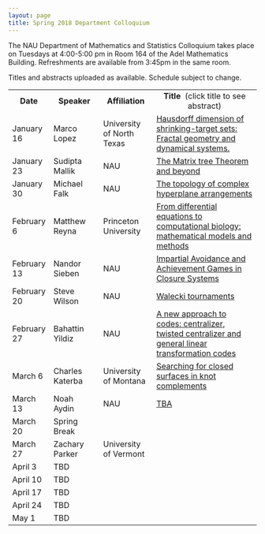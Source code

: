 ```yaml
---
layout: page
title: Spring 2018 Department Colloquium
---
```


The NAU Department of Mathematics and Statistics Colloquium takes place on Tuesdays at 4:00-5:00 pm in Room 164 of the Adel Mathematics Building. Refreshments are available from 3:45pm in the same room.

Titles and abstracts uploaded as available.  Schedule subject to change.

<table width="100%" align="center">
<tbody>
<tr>
<td width="15%">
<center>
  <b>Date</b>
</center></td>

<td width="20%">
<center>
  <b>Speaker</b>
</center></td>

<td>
<center>
  <b>Affiliation</b>
</center></td>

<td>
<center>
  <b>Title&nbsp;</b> (click title to see abstract)
</center></td>
</tr>

<tr>
<td>January 16</td>
<td>Marco Lopez</td>
<td>University of North Texas</td>
<td><a href="{{ site.baseurl }}/colloquium_files/ColloquiumFlyer_180116.pdf">Hausdorff dimension of shrinking-target sets: Fractal geometry and dynamical systems.</a></td>
</tr>

<tr>
<td>January 23</td>
<td>Sudipta Mallik</td>
<td>NAU</td>
<td><a href="{{ site.baseurl }}/colloquium_files/ColloquiumFlyer_170123.pdf">The Matrix tree Theorem and beyond</a></td>
</tr>

<tr>
<td>January 30</td>
<td>Michael Falk</td>
<td>NAU</td>
<td><a href="{{ site.baseurl }}/colloquium_files/ColloquiumFlyer_180130.pdf">The topology of complex hyperplane arrangements</a></td>
</tr>

<tr>
<td>February 6</td>
<td>Matthew Reyna</td>
<td>Princeton University</td>
<td><a href="{{ site.baseurl }}/colloquium_files/ColloquiumFlyer_180206.pdf">From differential equations to computational biology:
mathematical models and methods</a></td>
</tr>

<tr>
<td>February 13</td>
<td>Nandor Sieben</td>
<td>NAU</td>
<td><a href="{{ site.baseurl }}/colloquium_files/ColloquiumFlyer_180213.pdf">Impartial Avoidance and Achievement Games in Closure Systems
</a></td>
</tr>

<tr>
<td>February 20</td>
<td>Steve Wilson</td>
<td>NAU</td>
<td><a href="{{ site.baseurl }}/colloquium_files/ColloquiumFlyer_180220.pdf">Walecki tournaments
</a></td>
</tr>

<tr>
<td>February 27</td>
<td>Bahattin Yildiz</td>
<td>NAU</td>
<td><a href="{{ site.baseurl }}/colloquium_files/ColloquiumFlyer_180227.pdf">A new approach to codes: centralizer, twisted centralizer and general linear transformation codes</a></td>
</tr>

<tr>
<td>March 6</td>
<td>Charles Katerba</td>
<td>University of Montana</td>
<td><a href="{{ site.baseurl }}/colloquium_files/ColloquiumFlyer_180306.pdf">Searching for closed surfaces in knot complements</a></td>
</tr>

<tr>
<td>March 13</td>
<td>Noah Aydin</td>
<td>NAU</td>
<td><a href="{{ site.baseurl }}/colloquium_files/ColloquiumFlyer_180313.pdf">TBA</a></td>
</tr>

<tr>
<td>March 20</td>
<td>Spring Break</td>
<td></td>
<td></td>
</tr>

<tr>
<td>March 27</td>
<td>Zachary Parker</td>
<td>University of Vermont</td>

</tr>

<tr>
<td>April 3</td>
<td>TBD</td>
<td></td>
<td></td>
</tr>

<tr>
<td>April 10</td>
<td>TBD</td>
<td></td>
<td></td>
</tr>

<tr>
<td>April 17</td>
<td>TBD</td>
<td></td>
<td></td>
</tr>

<tr>
<td>April 24</td>
<td>TBD</td>
<td></td>
<td></td>
</tr>

<tr>
<td>May 1</td>
<td>TBD</td>
<td></td>
<td></td>
</tr>

</tbody>
</table>
